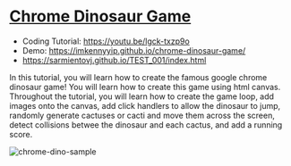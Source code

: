 # [Chrome Dinosaur Game](https://youtu.be/lgck-txzp9o)
- Coding Tutorial: https://youtu.be/lgck-txzp9o
- Demo: https://imkennyyip.github.io/chrome-dinosaur-game/
- https://sarmientovj.github.io/TEST_001/index.html

In this tutorial, you will learn how to create the famous google chrome dinosaur game! You will learn how to create this game using html canvas. Throughout the tutorial, you will learn how to create the game loop, add images onto the canvas, add click handlers to allow the dinosaur to jump, randomly generate cactuses or cacti and move them across the screen, detect collisions betwee the dinosaur and each cactus, and add a running score.

![chrome-dino-sample](https://user-images.githubusercontent.com/78777681/211173895-312de010-59fa-440b-bd76-d75b99feaa78.png)
